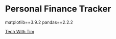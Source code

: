 # Personal Finance Tracker

matplotlib==3.9.2
pandas==2.2.2

[Tech With Tim](https://www.youtube.com/@TechWithTim)
